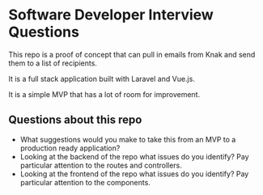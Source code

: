 # Software Developer Interview Questions

This repo is a proof of concept that can pull in emails from Knak and send them to a list of recipients.

It is a full stack application built with Laravel and Vue.js.

It is a simple MVP that has a lot of room for improvement.

## Questions about this repo

- What suggestions would you make to take this from an MVP to a production ready application?
- Looking at the backend of the repo what issues do you identify? Pay particular attention to the routes and controllers.
- Looking at the frontend of the repo what issues do you identify? Pay particular attention to the components.

